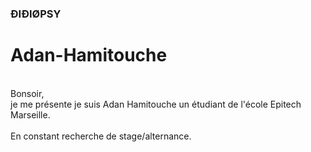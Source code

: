 ### ÐIÐIØPSY
# Adan-Hamitouche
<br>Bonsoir,<br>je me présente je suis Adan Hamitouche un étudiant de l'école Epitech Marseille.<br><br>En constant recherche de stage/alternance.
